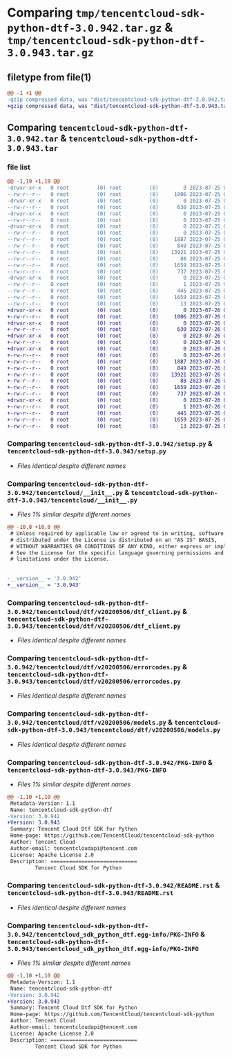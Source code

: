 # Comparing `tmp/tencentcloud-sdk-python-dtf-3.0.942.tar.gz` & `tmp/tencentcloud-sdk-python-dtf-3.0.943.tar.gz`

## filetype from file(1)

```diff
@@ -1 +1 @@
-gzip compressed data, was "dist/tencentcloud-sdk-python-dtf-3.0.942.tar", last modified: Tue Jul 25 04:17:08 2023, max compression
+gzip compressed data, was "dist/tencentcloud-sdk-python-dtf-3.0.943.tar", last modified: Wed Jul 26 00:36:30 2023, max compression
```

## Comparing `tencentcloud-sdk-python-dtf-3.0.942.tar` & `tencentcloud-sdk-python-dtf-3.0.943.tar`

### file list

```diff
@@ -1,19 +1,19 @@
-drwxr-xr-x   0 root         (0) root         (0)        0 2023-07-25 04:17:08.000000 tencentcloud-sdk-python-dtf-3.0.942/
--rw-r--r--   0 root         (0) root         (0)     1006 2023-07-25 04:17:08.000000 tencentcloud-sdk-python-dtf-3.0.942/setup.py
-drwxr-xr-x   0 root         (0) root         (0)        0 2023-07-25 04:17:08.000000 tencentcloud-sdk-python-dtf-3.0.942/tencentcloud/
--rw-r--r--   0 root         (0) root         (0)      630 2023-07-25 04:17:08.000000 tencentcloud-sdk-python-dtf-3.0.942/tencentcloud/__init__.py
-drwxr-xr-x   0 root         (0) root         (0)        0 2023-07-25 04:17:08.000000 tencentcloud-sdk-python-dtf-3.0.942/tencentcloud/dtf/
--rw-r--r--   0 root         (0) root         (0)        0 2023-07-25 04:17:08.000000 tencentcloud-sdk-python-dtf-3.0.942/tencentcloud/dtf/__init__.py
-drwxr-xr-x   0 root         (0) root         (0)        0 2023-07-25 04:17:08.000000 tencentcloud-sdk-python-dtf-3.0.942/tencentcloud/dtf/v20200506/
--rw-r--r--   0 root         (0) root         (0)        0 2023-07-25 04:17:08.000000 tencentcloud-sdk-python-dtf-3.0.942/tencentcloud/dtf/v20200506/__init__.py
--rw-r--r--   0 root         (0) root         (0)     1887 2023-07-25 04:17:08.000000 tencentcloud-sdk-python-dtf-3.0.942/tencentcloud/dtf/v20200506/dtf_client.py
--rw-r--r--   0 root         (0) root         (0)      849 2023-07-25 04:17:08.000000 tencentcloud-sdk-python-dtf-3.0.942/tencentcloud/dtf/v20200506/errorcodes.py
--rw-r--r--   0 root         (0) root         (0)    13921 2023-07-25 04:17:08.000000 tencentcloud-sdk-python-dtf-3.0.942/tencentcloud/dtf/v20200506/models.py
--rw-r--r--   0 root         (0) root         (0)       88 2023-07-25 04:17:08.000000 tencentcloud-sdk-python-dtf-3.0.942/setup.cfg
--rw-r--r--   0 root         (0) root         (0)     1659 2023-07-25 04:17:08.000000 tencentcloud-sdk-python-dtf-3.0.942/PKG-INFO
--rw-r--r--   0 root         (0) root         (0)      737 2023-07-25 04:17:08.000000 tencentcloud-sdk-python-dtf-3.0.942/README.rst
-drwxr-xr-x   0 root         (0) root         (0)        0 2023-07-25 04:17:08.000000 tencentcloud-sdk-python-dtf-3.0.942/tencentcloud_sdk_python_dtf.egg-info/
--rw-r--r--   0 root         (0) root         (0)        1 2023-07-25 04:17:08.000000 tencentcloud-sdk-python-dtf-3.0.942/tencentcloud_sdk_python_dtf.egg-info/dependency_links.txt
--rw-r--r--   0 root         (0) root         (0)      445 2023-07-25 04:17:08.000000 tencentcloud-sdk-python-dtf-3.0.942/tencentcloud_sdk_python_dtf.egg-info/SOURCES.txt
--rw-r--r--   0 root         (0) root         (0)     1659 2023-07-25 04:17:08.000000 tencentcloud-sdk-python-dtf-3.0.942/tencentcloud_sdk_python_dtf.egg-info/PKG-INFO
--rw-r--r--   0 root         (0) root         (0)       13 2023-07-25 04:17:08.000000 tencentcloud-sdk-python-dtf-3.0.942/tencentcloud_sdk_python_dtf.egg-info/top_level.txt
+drwxr-xr-x   0 root         (0) root         (0)        0 2023-07-26 00:36:30.000000 tencentcloud-sdk-python-dtf-3.0.943/
+-rw-r--r--   0 root         (0) root         (0)     1006 2023-07-26 00:36:30.000000 tencentcloud-sdk-python-dtf-3.0.943/setup.py
+drwxr-xr-x   0 root         (0) root         (0)        0 2023-07-26 00:36:30.000000 tencentcloud-sdk-python-dtf-3.0.943/tencentcloud/
+-rw-r--r--   0 root         (0) root         (0)      630 2023-07-26 00:36:30.000000 tencentcloud-sdk-python-dtf-3.0.943/tencentcloud/__init__.py
+drwxr-xr-x   0 root         (0) root         (0)        0 2023-07-26 00:36:30.000000 tencentcloud-sdk-python-dtf-3.0.943/tencentcloud/dtf/
+-rw-r--r--   0 root         (0) root         (0)        0 2023-07-26 00:36:30.000000 tencentcloud-sdk-python-dtf-3.0.943/tencentcloud/dtf/__init__.py
+drwxr-xr-x   0 root         (0) root         (0)        0 2023-07-26 00:36:30.000000 tencentcloud-sdk-python-dtf-3.0.943/tencentcloud/dtf/v20200506/
+-rw-r--r--   0 root         (0) root         (0)        0 2023-07-26 00:36:30.000000 tencentcloud-sdk-python-dtf-3.0.943/tencentcloud/dtf/v20200506/__init__.py
+-rw-r--r--   0 root         (0) root         (0)     1887 2023-07-26 00:36:30.000000 tencentcloud-sdk-python-dtf-3.0.943/tencentcloud/dtf/v20200506/dtf_client.py
+-rw-r--r--   0 root         (0) root         (0)      849 2023-07-26 00:36:30.000000 tencentcloud-sdk-python-dtf-3.0.943/tencentcloud/dtf/v20200506/errorcodes.py
+-rw-r--r--   0 root         (0) root         (0)    13921 2023-07-26 00:36:30.000000 tencentcloud-sdk-python-dtf-3.0.943/tencentcloud/dtf/v20200506/models.py
+-rw-r--r--   0 root         (0) root         (0)       88 2023-07-26 00:36:30.000000 tencentcloud-sdk-python-dtf-3.0.943/setup.cfg
+-rw-r--r--   0 root         (0) root         (0)     1659 2023-07-26 00:36:30.000000 tencentcloud-sdk-python-dtf-3.0.943/PKG-INFO
+-rw-r--r--   0 root         (0) root         (0)      737 2023-07-26 00:36:30.000000 tencentcloud-sdk-python-dtf-3.0.943/README.rst
+drwxr-xr-x   0 root         (0) root         (0)        0 2023-07-26 00:36:30.000000 tencentcloud-sdk-python-dtf-3.0.943/tencentcloud_sdk_python_dtf.egg-info/
+-rw-r--r--   0 root         (0) root         (0)        1 2023-07-26 00:36:30.000000 tencentcloud-sdk-python-dtf-3.0.943/tencentcloud_sdk_python_dtf.egg-info/dependency_links.txt
+-rw-r--r--   0 root         (0) root         (0)      445 2023-07-26 00:36:30.000000 tencentcloud-sdk-python-dtf-3.0.943/tencentcloud_sdk_python_dtf.egg-info/SOURCES.txt
+-rw-r--r--   0 root         (0) root         (0)     1659 2023-07-26 00:36:30.000000 tencentcloud-sdk-python-dtf-3.0.943/tencentcloud_sdk_python_dtf.egg-info/PKG-INFO
+-rw-r--r--   0 root         (0) root         (0)       13 2023-07-26 00:36:30.000000 tencentcloud-sdk-python-dtf-3.0.943/tencentcloud_sdk_python_dtf.egg-info/top_level.txt
```

### Comparing `tencentcloud-sdk-python-dtf-3.0.942/setup.py` & `tencentcloud-sdk-python-dtf-3.0.943/setup.py`

 * *Files identical despite different names*

### Comparing `tencentcloud-sdk-python-dtf-3.0.942/tencentcloud/__init__.py` & `tencentcloud-sdk-python-dtf-3.0.943/tencentcloud/__init__.py`

 * *Files 1% similar despite different names*

```diff
@@ -10,8 +10,8 @@
 # Unless required by applicable law or agreed to in writing, software
 # distributed under the License is distributed on an "AS IS" BASIS,
 # WITHOUT WARRANTIES OR CONDITIONS OF ANY KIND, either express or implied.
 # See the License for the specific language governing permissions and
 # limitations under the License.
 
 
-__version__ = '3.0.942'
+__version__ = '3.0.943'
```

### Comparing `tencentcloud-sdk-python-dtf-3.0.942/tencentcloud/dtf/v20200506/dtf_client.py` & `tencentcloud-sdk-python-dtf-3.0.943/tencentcloud/dtf/v20200506/dtf_client.py`

 * *Files identical despite different names*

### Comparing `tencentcloud-sdk-python-dtf-3.0.942/tencentcloud/dtf/v20200506/errorcodes.py` & `tencentcloud-sdk-python-dtf-3.0.943/tencentcloud/dtf/v20200506/errorcodes.py`

 * *Files identical despite different names*

### Comparing `tencentcloud-sdk-python-dtf-3.0.942/tencentcloud/dtf/v20200506/models.py` & `tencentcloud-sdk-python-dtf-3.0.943/tencentcloud/dtf/v20200506/models.py`

 * *Files identical despite different names*

### Comparing `tencentcloud-sdk-python-dtf-3.0.942/PKG-INFO` & `tencentcloud-sdk-python-dtf-3.0.943/PKG-INFO`

 * *Files 1% similar despite different names*

```diff
@@ -1,10 +1,10 @@
 Metadata-Version: 1.1
 Name: tencentcloud-sdk-python-dtf
-Version: 3.0.942
+Version: 3.0.943
 Summary: Tencent Cloud Dtf SDK for Python
 Home-page: https://github.com/TencentCloud/tencentcloud-sdk-python
 Author: Tencent Cloud
 Author-email: tencentcloudapi@tencent.com
 License: Apache License 2.0
 Description: ============================
         Tencent Cloud SDK for Python
```

### Comparing `tencentcloud-sdk-python-dtf-3.0.942/README.rst` & `tencentcloud-sdk-python-dtf-3.0.943/README.rst`

 * *Files identical despite different names*

### Comparing `tencentcloud-sdk-python-dtf-3.0.942/tencentcloud_sdk_python_dtf.egg-info/PKG-INFO` & `tencentcloud-sdk-python-dtf-3.0.943/tencentcloud_sdk_python_dtf.egg-info/PKG-INFO`

 * *Files 1% similar despite different names*

```diff
@@ -1,10 +1,10 @@
 Metadata-Version: 1.1
 Name: tencentcloud-sdk-python-dtf
-Version: 3.0.942
+Version: 3.0.943
 Summary: Tencent Cloud Dtf SDK for Python
 Home-page: https://github.com/TencentCloud/tencentcloud-sdk-python
 Author: Tencent Cloud
 Author-email: tencentcloudapi@tencent.com
 License: Apache License 2.0
 Description: ============================
         Tencent Cloud SDK for Python
```

